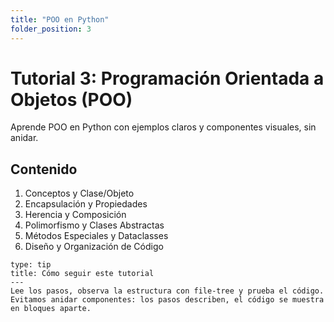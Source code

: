 ```yaml
---
title: "POO en Python"
folder_position: 3
---
```


# Tutorial 3: Programación Orientada a Objetos (POO)

Aprende POO en Python con ejemplos claros y componentes visuales, sin anidar.

## Contenido

1. Conceptos y Clase/Objeto
2. Encapsulación y Propiedades
3. Herencia y Composición
4. Polimorfismo y Clases Abstractas
5. Métodos Especiales y Dataclasses
6. Diseño y Organización de Código

```admonition
type: tip
title: Cómo seguir este tutorial
---
Lee los pasos, observa la estructura con file-tree y prueba el código. Evitamos anidar componentes: los pasos describen, el código se muestra en bloques aparte.
```

